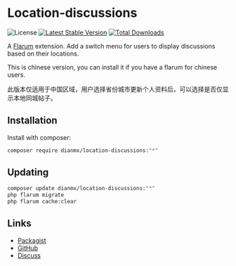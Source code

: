 # Location-discussions

![License](https://img.shields.io/badge/license-MIT-blue.svg) [![Latest Stable Version](https://img.shields.io/packagist/v/aaron/location-discussions.svg)](https://packagist.org/packages/aaron/location-discussions) [![Total Downloads](https://img.shields.io/packagist/dt/aaron/location-discussions.svg)](https://packagist.org/packages/aaron/location-discussions)

A [Flarum](http://flarum.org) extension. Add a switch menu for users to display discussions based on their locations.

This is chinese version, you can install it if you have a flarum for chinese users.

此版本仅适用于中国区域，用户选择省份城市更新个人资料后，可以选择是否仅显示本地同城帖子。

## Installation

Install with composer:

```sh
composer require dianmx/location-discussions:"*"
```

## Updating

```sh
composer update dianmx/location-discussions:"*"
php flarum migrate
php flarum cache:clear
```

## Links

- [Packagist](https://packagist.org/packages/dianmx/location-discussions)
- [GitHub](https://github.com/dianmx/location-discussions)
- [Discuss](https://discuss.flarum.org/d/PUT_DISCUSS_SLUG_HERE)
